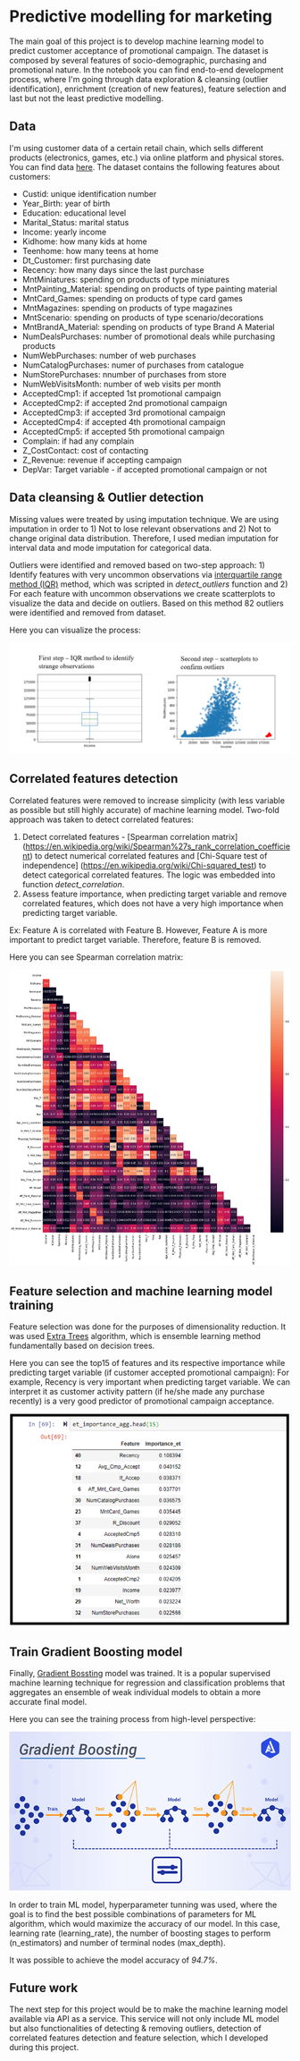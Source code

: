 # Predictive modelling for marketing

The main goal of this project is to develop machine learning model to predict customer acceptance of promotional campaign. The dataset is composed by several features of socio-demographic, purchasing and promotional nature. In the notebook you can find end-to-end development process, where I'm going through data exploration & cleansing (outlier identification), enrichment (creation of new features), feature selection and last but not the least predictive modelling.

## Data

I'm using customer data of a certain retail chain, which sells different products (electronics, games, etc.) via online platform and physical stores. You can find data [here](https://github.com/VasylTsykolanov/Data_Science_Portfolio/blob/main/Predictive%20modelling%20for%20marketing/Store_Campaign.xlsx). The dataset contains the following features about customers:


* Custid: unique identification number
* Year_Birth: year of birth
* Education: educational level
* Marital_Status: marital status
* Income: yearly income
* Kidhome: how many kids at home
* Teenhome: how many teens at home
* Dt_Customer: first purchasing date
* Recency: how many days since the last purchase
* MntMiniatures: spending on products of type miniatures
* MntPainting_Material: spending on products of type painting material
* MntCard_Games: spending on products of type card games
* MntMagazines: spending on products of type magazines
* MntScenario: spending on products of type scenario/decorations
* MntBrandA_Material: spending on products of type Brand A Material
* NumDealsPurchases: number of promotional deals while purchasing products
* NumWebPurchases: number of web purchases
* NumCatalogPurchases: numer of purchases from catalogue
* NumStorePurchases: nnumber of purchases from store
* NumWebVisitsMonth: number of web visits per month
* AcceptedCmp1: if accepted 1st promotional campaign
* AcceptedCmp2: if accepted 2nd promotional campaign
* AcceptedCmp3: if accepted 3rd promotional campaign
* AcceptedCmp4: if accepted 4th promotional campaign
* AcceptedCmp5: if accepted 5th promotional campaign
* Complain: if had any complain
* Z_CostContact: cost of contacting
* Z_Revenue: revenue if accepting campaign
* DepVar: Target variable - if accepted promotional campaign or not

## Data cleansing & Outlier detection

Missing values were treated by using imputation technique. We are using imputation in order to 1) Not to lose relevant observations and 2) Not to change original data distribution. Therefore, I used median imputation for interval data and mode imputation for categorical data.

Outliers were identified and removed based on two-step approach: 1) Identify features with very uncommon observations via [interquartile range method (IQR)](https://online.stat.psu.edu/stat200/lesson/3/3.2) method, which was scripted in _detect_outliers_ function and 2) For each feature with uncommon observations we create scatterplots to visualize the data and decide on outliers. Based on this method 82 outliers were identified and removed from dataset.

Here you can visualize the process:

![outlier detection](https://github.com/VasylTsykolanov/Data_Science_Portfolio/blob/main/Predictive%20modelling%20for%20marketing/images/Outlier%20detection.PNG)

## Correlated features detection

Correlated features were removed to increase simplicity (with less variable as possible but still highly accurate) of machine learning model. Two-fold approach was taken to detect correlated features:

1) Detect correlated features - [Spearman correlation matrix] (https://en.wikipedia.org/wiki/Spearman%27s_rank_correlation_coefficient) to detect numerical correlated features and [Chi-Square test of independence] (https://en.wikipedia.org/wiki/Chi-squared_test) to detect categorical correlated features. The logic was embedded into function _detect_correlation_.
2) Assess feature importance, when predicting target variable and remove correlated features, which does not have a very high importance when predicting target variable.

Ex: Feature A is correlated with Feature B. However, Feature A is more important to predict target variable. Therefore, feature B is removed.

Here you can see Spearman correlation matrix:

![correlated_features](https://github.com/VasylTsykolanov/Data_Science_Portfolio/blob/main/Predictive%20modelling%20for%20marketing/images/corr.png)

## Feature selection and machine learning model training

Feature selection was done for the purposes of dimensionality reduction. It was used [Extra Trees](https://medium.com/@namanbhandari/extratreesclassifier-8e7fc0502c7) algorithm, which is ensemble learning method fundamentally based on decision trees. 


Here you can see the top15 of features and its respective importance while predicting target variable (if customer accepted promotional campaign):
For example, Recency is very important when predicting target variable. We can interpret it as customer activity pattern (if he/she made any purchase recently) is a very good predictor of promotional campaign acceptance.

![feature_selection](https://github.com/VasylTsykolanov/Data_Science_Portfolio/blob/main/Predictive%20modelling%20for%20marketing/images/feature_selection.PNG)

## Train Gradient Boosting model

Finally, [Gradient Bossting](https://docs.paperspace.com/machine-learning/wiki/gradient-boosting) model was trained. It is a popular supervised machine learning technique for regression and classification problems that aggregates an ensemble of weak individual models to obtain a more accurate final model.

Here you can see the training process from high-level perspective:

![Gradient](https://github.com/VasylTsykolanov/Data_Science_Portfolio/blob/main/Predictive%20modelling%20for%20marketing/images/akira-ai-gradient-boosting-ml-technique.png)

In order to train ML model, hyperparameter tunning was used, where the goal is to find the best possible combinations of parameters for ML algorithm, which would maximize the accuracy of our model. In this case, learning rate (learning_rate), the number of boosting stages to perform (n_estimators) and  number of terminal nodes (max_depth).

It was possible to achieve the model accuracy of _94.7%_.

## Future work

The next step for this project would be to make the machine learning model available via API as a service. This service will not only include ML model but also functionalities of detecting & removing outliers, detection of correlated features detection and feature selection, which I developed during this project.












